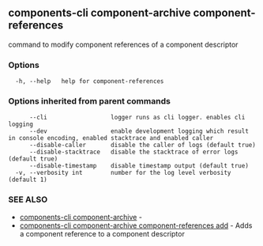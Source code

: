 ## components-cli component-archive component-references

command to modify component references of a component descriptor

### Options

```
  -h, --help   help for component-references
```

### Options inherited from parent commands

```
      --cli                  logger runs as cli logger. enables cli logging
      --dev                  enable development logging which result in console encoding, enabled stacktrace and enabled caller
      --disable-caller       disable the caller of logs (default true)
      --disable-stacktrace   disable the stacktrace of error logs (default true)
      --disable-timestamp    disable timestamp output (default true)
  -v, --verbosity int        number for the log level verbosity (default 1)
```

### SEE ALSO

* [components-cli component-archive](components-cli_component-archive.md)	 - 
* [components-cli component-archive component-references add](components-cli_component-archive_component-references_add.md)	 - Adds a component reference to a component descriptor

